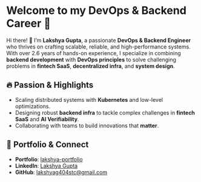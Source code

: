 # Welcome to my DevOps & Backend Career 🌟

Hi there! 👋 I’m **Lakshya Gupta**, a passionate **DevOps & Backend Engineer** who thrives on crafting scalable, reliable, and high-performance systems. With over 2.6 years of hands-on experience, I specialize in combining **backend development** with **DevOps principles** to solve challenging problems in **fintech SaaS**, **decentralized infra**, and **system design**.

## 🔥 Passion & Highlights
- Scaling distributed systems with **Kubernetes** and low-level optimizations.  
- Designing robust **backend infra** to tackle complex challenges in **fintech SaaS** and **AI Verifiability**.  
- Collaborating with teams to build innovations that **matter**.

## 🌟 Portfolio & Connect

- **Portfolio**: [lakshya-portfolio](https://lakshyag404stc-portfolio.vercel.app/)  
- **LinkedIn**: [Lakshya Gupta](https://www.linkedin.com/in/lakshya-gupta-291645252)  
- **GitHub**: [lakshyag404stc@gmail.com](https://github.com/lakshya404stc)
